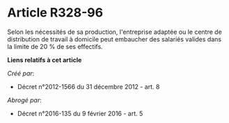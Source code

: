 # Article R328-96

Selon les nécessités de sa production, l'entreprise adaptée ou le centre de distribution de travail à domicile peut embaucher
des salariés valides dans la limite de 20 % de ses effectifs.

**Liens relatifs à cet article**

_Créé par_:

  - Décret n°2012-1566 du 31 décembre 2012 - art. 8

_Abrogé par_:

  - Décret n°2016-135 du 9 février 2016 - art. 5
